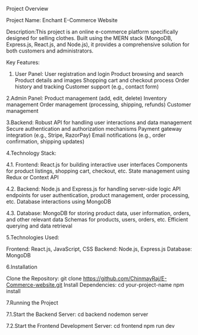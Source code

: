 Project Overview

Project Name: Enchant E-Commerce Website

Description:This project is an online e-commerce platform specifically designed for selling clothes.
Built using the MERN stack (MongoDB, Express.js, React.js, and Node.js), it provides a comprehensive solution for both customers and administrators.

Key Features:

1. User Panel:
User registration and login
Product browsing and search
Product details and images
Shopping cart and checkout process
Order history and tracking
Customer support (e.g., contact form)

2.Admin Panel:
Product management (add, edit, delete)
Inventory management
Order management (processing, shipping, refunds)
Customer management


3.Backend:
Robust API for handling user interactions and data management
Secure authentication and authorization mechanisms
Payment gateway integration (e.g., Stripe, RazorPay)
Email notifications (e.g., order confirmation, shipping updates)

4.Technology Stack:

4.1. Frontend: React.js for building interactive user interfaces
Components for product listings, shopping cart, checkout, etc.
State management using Redux or Context API

4.2. Backend: Node.js and Express.js for handling server-side logic
API endpoints for user authentication, product management, order processing, etc.
Database interactions using MongoDB

4.3. Database: MongoDB for storing product data, user information, orders, and other relevant data
Schemas for products, users, orders, etc.
Efficient querying and data retrieval

5.Technologies Used:

Frontend: React.js, JavaScript, CSS
Backend: Node.js, Express.js
Database: MongoDB


6.Installation

Clone the Repository: git clone https://github.com/ChinmayRaj/E-Commerce-website.git
Install Dependencies:
cd your-project-name
npm install

7.Running the Project

7.1.Start the Backend Server:
cd backend
nodemon server

7.2.Start the Frontend Development Server:
cd frontend
npm run dev




